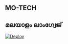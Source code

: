 ## MO-TECH


## മലയാളം ലാംഗ്വേജ്

[![Deploy](https://www.herokucdn.com/deploy/button.svg)](https://heroku.com/deploy?template=https://github.com/Mo-Tech-Muhammed/Filter-Malayalam)
